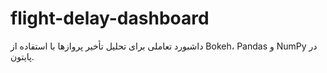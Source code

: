 # flight-delay-dashboard
داشبورد تعاملی برای تحلیل تأخیر پروازها با استفاده از Bokeh، Pandas و NumPy در پایتون.
